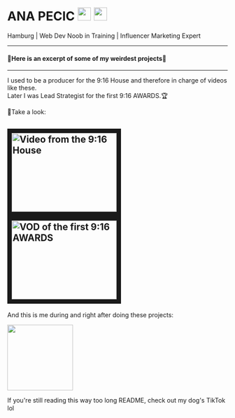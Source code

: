 # ANA PECIC [<img src="https://upload.wikimedia.org/wikipedia/commons/c/ca/LinkedIn_logo_initials.png" width="30" height="30">](https://www.linkedin.com/in/ana-pecic/) [<img src="https://upload.wikimedia.org/wikipedia/commons/e/e7/Instagram_logo_2016.svg" width="30" height="30">](https://www.instagram.com/ana.pec/)
Hamburg | Web Dev Noob in Training | Influencer Marketing Expert 

---
#### 🌟Here is an excerpt of some of my weirdest projects🌟
---
I used to be a producer for the 9:16 House and therefore in charge of videos like these.   
Later I was Lead Strategist for the first 9:16 AWARDS.🏆  

🥹Take a look: 

<a href="http://www.youtube.com/watch?feature=player_embedded&v=c4wiedUlmLY
" target="_blank"><img src="http://img.youtube.com/vi/c4wiedUlmLY/0.jpg" 
alt="Video from the 9:16 House" width="240" height="180" border="10" /></a>
<a href="http://www.youtube.com/watch?feature=player_embedded&v=a6XLFA-XQ3w" target="_blank"><img src="http://img.youtube.com/vi/a6XLFA-XQ3w/0.jpg" 
alt="VOD of the first 9:16 AWARDS" width="240" height="180" border="10" /></a>
---

And this is me during and right after doing these projects:

<img src="https://media.giphy.com/media/3o7TKxR1Eh6HlQComs/giphy.gif?cid=ecf05e47iy17v8sao2cesz4q3yxc3y1bxcx6cw69qeeviz19&ep=v1_gifs_search&rid=giphy.gif" width="150" height="150">

If you're still reading this way too long README, check out my dog's TikTok lol [<img src="https://upload.wikimedia.org/wikipedia/commons/3/34/Ionicons_logo-tiktok.svg" width="15" height="15">]([https://www.instagram.com/ana.pec/](https://www.tiktok.com/@916.dog))


